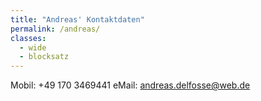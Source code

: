 ```yaml
---
title: "Andreas' Kontaktdaten"
permalink: /andreas/
classes:
  - wide
  - blocksatz
---
```


Mobil: +49 170 3469441
eMail: andreas.delfosse@web.de
